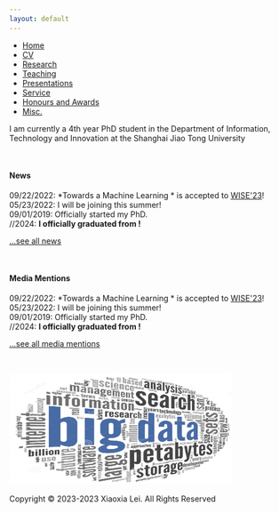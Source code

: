 ```yaml
---
layout: default
---
```


<ul class='menu'>
<li><a href="./">Home</a></li>
<li><a href="./cv_xiaoxia_lei.pdf">CV</a></li>
<li><a href="./research.html">Research</a></li>
<li><a href="./teaching.html">Teaching</a></li>
<li><a href="./conferences_and_invited_presentations.html">Presentations</a></li>
<li><a href="./service.html">Service</a></li>
<li><a href="./honours_awards.html">Honours and Awards</a></li>
<li><a href="./miscellaneous.html">Misc.</a></li>
<!-- <li><a href="./my_failed_projects.html">Failed</a></li> -->
</ul>




<p>I am currently a 4th year PhD student in the Department of Information, Technology and Innovation at the Shanghai Jiao Tong University</p>

<!-- , My research aims to develop novel machine learning algorithms for data-driven decision making practices, with focus on bandits and multitask learning. In addition, I also seek to provide safe and robust machine learning solutions. My work has been motivated by real-world business applications in healthcare operations, textual analytics, and dynamic pricing. </p>
 
<!-- advised by <a href="https://hamsabastani.github.io"> Hamsa Bastani</a>. I will join <a href="https://wpcarey.asu.edu/">Arizona State University W. P. Carey School of Business</a> as an Instructor in Fall 2023 and an Assistant Professor of Information Systems from Fall 2024.  Previously, I graduated from Tsinghua University with a B.S. in Mathematics and a B.A. in Economics, and the University of Chicago with a M.S. in Statistics. </p> -->

<!-- <p>My research aims to develop novel machine learning algorithms for data-driven decision making practices, with focus on bandits and multitask learning. In addition, I also seek to provide safe and robust machine learning solutions. My work has been motivated by real-world business applications in healthcare operations, textual analytics, and dynamic pricing. </p> -->

<p><br></p>




#### News

09/22/2022: *Towards a Machine Learning * is accepted to [WISE'23](https://asplos-conference.org/)!  
05/23/2022: I will be joining  this summer!  
09/01/2019: Officially started my PhD.  
//2024: **I officially graduated from !**  

[...see all news](./news)

<p><br></p>


#### Media Mentions

09/22/2022: *Towards a Machine Learning * is accepted to [WISE'23](https://asplos-conference.org/)!  
05/23/2022: I will be joining  this summer!  
09/01/2019: Officially started my PhD.  
//2024: **I officially graduated from !**  

[...see all media mentions](./media)

<p><br></p>

<img style="width:400px;height:200px;" src="/assets/img/wordcloud.png"/>




<!-- <div class="xiaoxia_footer">
<p>Copyright©2023-2023  xiaoxialei.com  .All Rights Reserved</p>
</div> -->


<p>Copyright © 2023-2023 Xiaoxia Lei. All Rights Reserved</p>


<!-- <a href="https://beian.miit.gov.cn/" target="_blank">023012226</a> -->
<!-- <a href="https://beian.miit.gov.cn/" target="_blank">湘ICP备2023012226号-1</a> -->


<!-- <div style="width:300px;margin:0 auto; padding:20px 0;">
<a target="_blank" href="http://www.beian.gov.cn/portal/registerSystemInfo?recordcode=43102502000067" style="display:inline-block;text-decoration:none;height:20px;line-height:20px;">
	<img src="/assets/img/备案图标.png" style="float:left;"/><p style="float:left;height:20px;line-height:20px;margin: 0px 0px 0px 5px; color:#939393;">湘公网安备 43102502000067号</p></a>
<a href="https://beian.miit.gov.cn/" target="_blank">湘ICP备2023012226号-1</a>
</div> -->
		 


<!-- <img src="/assets/img/备案图标.png" style="float:left;"/><a target="_blank" href="http://www.beian.gov.cn/portal/registerSystemInfo?recordcode=43102502000067">湘公网安备 43102502000067号     </a><a target="_blank" href="https://beian.miit.gov.cn/">湘ICP备2023012226号-1</a> -->























<!-- 



Text can be **bold**, _italic_, or ~~strikethrough~~.

[Link to another page](./another-page.html).

There should be whitespace between paragraphs.

There should be whitespace between paragraphs. We recommend including a README, or a file with information about your project.

# Header 1

This is a normal paragraph following a header. GitHub is a code hosting platform for version control and collaboration. It lets you and others work together on projects from anywhere.

## Header 2

> This is a blockquote following a header.
>
> When something is important enough, you do it even if the odds are not in your favor.

### Header 3

```js
// Javascript code with syntax highlighting.
var fun = function lang(l) {
  dateformat.i18n = require('./lang/' + l)
  return true;
}
```

```ruby
# Ruby code with syntax highlighting
GitHubPages::Dependencies.gems.each do |gem, version|
  s.add_dependency(gem, "= #{version}")
end
```

#### Header 4

*   This is an unordered list following a header.
*   This is an unordered list following a header.
*   This is an unordered list following a header.

##### Header 5

1.  This is an ordered list following a header.
2.  This is an ordered list following a header.
3.  This is an ordered list following a header.

###### Header 6

| head1        | head two          | three |
|:-------------|:------------------|:------|
| ok           | good swedish fish | nice  |
| out of stock | good and plenty   | nice  |
| ok           | good `oreos`      | hmm   |
| ok           | good `zoute` drop | yumm  |

### There's a horizontal rule below this.

* * *

### Here is an unordered list:

*   Item foo
*   Item bar
*   Item baz
*   Item zip

### And an ordered list:

1.  Item one
1.  Item two
1.  Item three
1.  Item four

### And a nested list:

- level 1 item
  - level 2 item
  - level 2 item
    - level 3 item
    - level 3 item
- level 1 item
  - level 2 item
  - level 2 item
  - level 2 item
- level 1 item
  - level 2 item
  - level 2 item
- level 1 item

### Small image

![Octocat](https://github.githubassets.com/images/icons/emoji/octocat.png)

### Large image

![Branching](https://guides.github.com/activities/hello-world/branching.png)


### Definition lists can be used with HTML syntax.

<dl>
<dt>Name</dt>
<dd>Godzilla</dd>
<dt>Born</dt>
<dd>1952</dd>
<dt>Birthplace</dt>
<dd>Japan</dd>
<dt>Color</dt>
<dd>Green</dd>
</dl>

```
Long, single-line code blocks should not wrap. They should horizontally scroll if they are too long. This line should be long enough to demonstrate this.
```

```
The final element.
```
 -->
